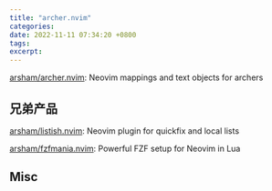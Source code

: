 ```yaml
---
title: "archer.nvim"
categories: 
date: 2022-11-11 07:34:20 +0800
tags: 
excerpt: 
---
```


[arsham/archer.nvim](https://github.com/arsham/archer.nvim): Neovim mappings and text objects for archers


## 兄弟产品

[arsham/listish.nvim](https://github.com/arsham/listish.nvim): Neovim plugin for quickfix and local lists


[arsham/fzfmania.nvim](https://github.com/arsham/fzfmania.nvim): Powerful FZF setup for Neovim in Lua




## Misc







